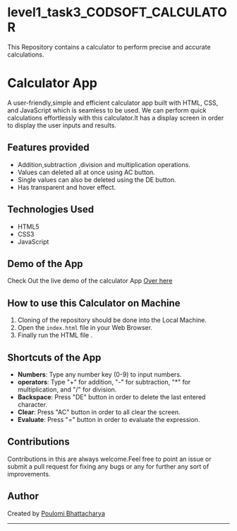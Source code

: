 # level1_task3_CODSOFT_CALCULATOR
This Repository contains a calculator to perform precise and accurate calculations.
# Calculator App

A user-friendly,simple and efficient calculator app built with HTML, CSS, and JavaScript which is seamless to be used. We can perform quick calculations effortlessly with this calculator.It has a display screen in order to display the user inputs and results.

## Features provided

- Addition,subtraction ,division and multiplication operations. <br>
- Values can deleted all at once using AC button. <br>
- Single values can also be deleted using the DE button. <br>
- Has transparent and hover effect.
  
## Technologies Used
- HTML5
- CSS3
- JavaScript
  
## Demo of the App

Check Out the live demo of the calculator App [Over here](https://z7drlz.csb.app/)

## How to use this Calculator on Machine


1. Cloning of the repository should be done into the Local Machine.
2. Open the `index.html` file in your Web Browser. 
3. Finally run the HTML file .

## Shortcuts of the App

- **Numbers**: Type any number key (0-9) to input numbers.
- **operators**: Type "+" for addition, "-" for subtraction, "\*" for multiplication, and "/" for division.
- **Backspace**: Press "DE" button in order  to delete the last entered character.
- **Clear**: Press "AC" button in order to  all clear the screen.
- **Evaluate**: Press "=" button in order to evaluate the expression.


## Contributions

Contributions in this are always welcome.Feel free to point an issue or submit a pull request for fixing any bugs or any for further any sort of improvements.

## Author

Created by [Poulomi Bhattacharya](https://github.com/poulomi-03)

 
 ---
